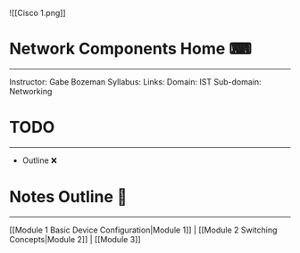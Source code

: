 ![[Cisco 1.png]]
# **Network Components Home** ⌨
---

Instructor: Gabe Bozeman
Syllabus: 
Links: 
Domain: IST
Sub-domain: Networking 

# **TODO**
---
- Outline ❌


# **Notes Outline** 📑
---

[[Module 1 Basic Device Configuration|Module 1]]         |         [[Module 2 Switching Concepts|Module 2]]         |         [[Module 3]]





